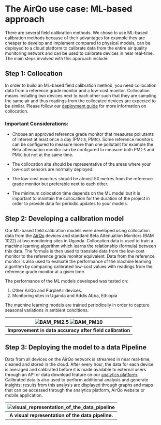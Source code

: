 # The AirQo use case: ML-based approach

There are several field calibration methods. We chose to use ML-based calibration methods because of their advantages for example they are cheaper to develop and implement compared to physical models, can be deployed to a cloud platform to calibrate data from the entire air quality monitoring network and can be used to calibrate devices in near real-time. The main steps involved with this approach include:

## Step 1: Collocation

In order to build an ML-based field calibration method, you need collocation data from a reference grade monitor and a low-cost monitor. Collocation means installing two devices next to each other such that they are sampling the same air and thus readings from the collocated devices are expected to be similar. Please follow our [deployment guide](https://docs.google.com/document/d/1DVcb84o8u-Kmdjm6Nn-9wJPB1BdcB82Esa5vw3MARyI/edit#heading=h.sznn7whwrjbm) for more information on collocation.

### Important Considerations:

- Choose an approved reference grade monitor that measures pollutants of interest at least once a day (PM<small>2.5</small>, PM<small>10</small>). Some reference monitors can be configured to measure more than one pollutant for example the Beta attenuation monitor can be configured to measure both PM<small>2.5</small> and PM<small>10</small> but not at the same time.

- The collocation site should be representative of the areas where your low-cost sensors are normally deployed.

- The low-cost monitors should be atmost 50 metres from the reference grade monitor but preferable next to each other.

- The minimum colocation time depends on the ML model but it is important to maintain the collocation for the duration of the project in order to provide data for periodic updates to your models.

## Step 2: Developing a calibration model

Our ML-based field calibration models were developed using collocation data from the [AirQo](https://airqo.africa/) devices and standard Beta Attenuation Monitors (BAM 1022) at two monitoring sites in Uganda. Collocation data is used to train a machine learning algorithm which learns the relationship (formula) between this data. The formula is then used to translate data from the low-cost monitor to the reference grade monitor equivalent. Data from the reference monitor is also used to evaluate the performance of the machine learning algorithm by comparing calibrated low-cost values with readings from the reference grade monitor at a given time.

The performance of the ML models developed was tested on:

1. Other AirQo and PurpleAir devices.
2. Monitoring sites in Uganda and Addis Abba, Ethiopia

The machine learning models are trained periodically in order to capture seasonal variations in ambient conditions.

| <img src='_media/ml_based_approach_bam_1.png' alt='BAM_PM2.5' /> <img src='_media/ml_based_approach_bam_2.png' alt='BAM_PM10' /> |
| :------------------------------------------------------------------------------------------------------------------------------: |
|                                   <b>Improvement in data accuracy after field calibration</b>                                    |

## Step 3: Deploying the model to a data Pipeline

Data from all devices on the AirQo network is streamed in near real-time, cleaned and stored in the cloud. After every hour, the data for each device is averaged and calibrated before it is made available to external users through an API or data download feature on our [analytics platform](https://platform.airqo.net/dashboard). Calibrated data is also used to perform additional analysis and generate insights; results from this analysis are displayed through graphs and maps that can be accessed through the analytics platform, AirQo website or mobile application.

| <img src='_media/ml_based_approach_bam_3.png' alt='visual_representation_of_the_data_pipeline' /> |
| :-----------------------------------------------------------------------------------------------: |
|                       <b>A visual representation of the data pipeline.</b>                        |
